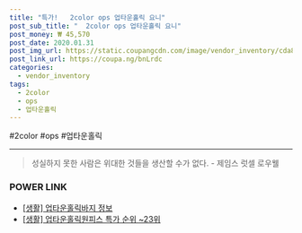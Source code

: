 ```yaml
--- 
title: "특가!   2color ops 업타운홀릭 요니" 
post_sub_title: "  2color ops 업타운홀릭 요니" 
post_money: ₩ 45,570 
post_date: 2020.01.31 
post_img_url: https://static.coupangcdn.com/image/vendor_inventory/cda8/6f8fab8491c0a2d16ccf879a94102ab0d7cdcb74964da525318a92840820.jpg 
post_link_url: https://coupa.ng/bnLrdc 
categories: 
  - vendor_inventory 
tags: 
  - 2color 
  - ops 
  - 업타운홀릭 
--- 
```

  #2color #ops #업타운홀릭 
<hr> 

> 성실하지 못한 사람은 위대한 것들을 생산할 수가 없다. - 제임스 럿셀 로우웰 


### POWER LINK

* <a href="https://blog.naver.com/santokki14/221775157571" target="_blank"> [생활] 업타운홀릭바지 정보 </a>
* <a href="https://blog.naver.com/sakai111/221790901324" target="_blank"> [생활] 업타운홀릭원피스 특가 순위 ~23위</a>
